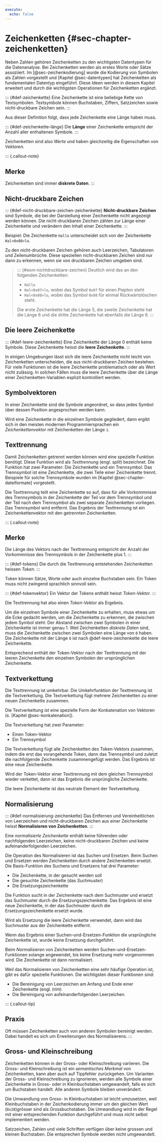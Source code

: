 ```yaml
---
execute: 
  echo: false
---
```


# Zeichenketten {#sec-chapter-zeichenketten}

Neben Zahlen gehören Zeichenketten zu den wichtigsten Datentypen für die Datenanalyse. Bei Zeichenketten werden als erstes Worte oder Sätze assoziiert. Im [@sec-zeichenkodierung] wurde die Kodierung von Symbolen als Zahlen vorgestellt und [Kapitel @sec-datentypen] hat Zeichenketten als fundamentalen Datentyp eingeführt. Diese Ideen werden in diesem Kapitel erweitert und durch die wichtigsten Operationen für Zeichenketten ergänzt.

::: {#def-zeichenkette}
Eine Zeichenkette ist eine beliebige Kette von Textsymbolen. Textsymbole können Buchstaben, Ziffern, Satzzeichen sowie nicht-druckbare Zeichen sein.
:::

Aus dieser Definition folgt, dass jede Zeichenkette eine Länge haben muss.

::: {#def-zeichenkette-länge}
Die **Länge** einer Zeichenkette entspricht der Anzahl aller enthaltenen Symbole.
:::

Zeichenketten sind also *Werte* und haben gleichzeitig die Eigenschaften von *Vektoren*. 

::: {.callout-note}
## Merke
Zeichenketten sind immer **diskrete Daten**.
:::

## Nicht-druckbare Zeichen
::: {#def-nicht-druckbare-zeichen-zeichenkette}
**Nicht-druckbare Zeichen** sind Symbole, die bei der Darstellung einer Zeichenkette nicht angezeigt werden können. Die nicht-druckbaren Zeichen zählen zur Länge einer Zeichenkette und verändern den Inhalt einer Zeichenkette.
:::

Beispiel: Die Zeichenkette `Hallo` unterscheidet sich von der Zeichenkette `Hal<0x08>lo`. 

Zu den nicht-druckbaren Zeichen gehören auch Leerzeichen, Tabulatoren und Zeilenumbrüche. Diese speziellen nicht-druckbaren Zeichen sind nur dann zu erkennen, wenn sie von druckbaren Zeichen umgeben sind.

> ::: {#exm-nichtdruckbare-zeichen}
> Deutlich wird das an den folgenden Zeichenketten: 
>
> * `Hallo`
> * `Hal<0x07>lo`, wobei das Symbol `0x07` für einen Piepton steht
> * `Hal<0x08>lo`, wobei das Symbol `0x08` für einmal Rückwärtslöschen steht.
>
> Die erste Zeichenkette hat die Länge 5, die zweite Zeichenkette hat die Länge 6 und die dritte Zeichenkette hat ebenfalls die Länge 6.
> :::

## Die leere Zeichenkette

::: {#def-leere-zeichenkette}
Eine Zeichenkette der Länge 0 enthält keine Symbole. Diese Zeichenkette heisst die **leere Zeichenkette**. 
:::

In einigen Umgebungen lässt sich die leere Zeichenkette nicht leicht von Zeichenketten unterscheiden, die aus nicht-druckbaren Zeichen bestehen. Für viele Funktionen ist die leere Zeichenkette problematisch oder als Wert nicht zulässig. In solchen Fällen muss die leere Zeichenkette über die Länge einer Zeichenketten-Variablen explizit kontrolliert werden.

## Symbolvektoren

In einer Zeichenkette sind die Symbole angeordnet, so dass jedes Symbol über dessen Position angesprochen werden kann. 

Wird eine Zeichenkette in die einzelnen Symbole gegliedert, dann ergibt sich in den meisten modernen Programmiersprachen ein *Zeichenkettenvektor* mit Zeichenketten der Länge `1`.

## Texttrennung 

Damit Zeichenketten getrennt werden können wird eine spezielle Funktion benötigt. Diese Funktion wird als *Texttrennung* (engl. *split*) bezeichnet. Die Funktion hat zwei Parameter: Die Zeichenkette und ein Trennsymbol. Das Trennsymbol ist eine Zeichenkette, die zwei Teile einer Zeichenkette trennt. Beispiele für solche Trennsymbole wurden im [Kapitel @sec-chapter-dateiformate] vorgestellt. 

Die Texttrennung teilt eine Zeichenkette so auf, dass für alle Vorkommnisse des Trennsymbols in der Zeichenkette der Teil vor dem Trennsymbol und der Teil nach dem Trennsymbol als zwei separate Zeichenketten vorliegen. Das Trennsymbol wird entfernt. Das Ergebnis der Texttrennung ist ein Zeichenkettenvektor mit den getrennten Zeichenketten. 

::: {.callout-note}
## Merke

Die Länge des Vektors nach der Texttrennung entspricht der Anzahl der Vorkommnisse des Trennsymbols in der Zeichenkette plus 1.
:::

::: {#def-tokens}
Die durch die Texttrennung entstehenden Zeichenketten heissen *Token*.
:::

Token können Sätze, Worte oder auch einzelne Buchstaben sein. Ein Token muss nicht zwingend sprachlich sinnvoll sein.

::: {#def-tokenvektor}
Ein Vektor der Tokens enthält heisst *Token-Vektor*.
::: 

Die Texttrennung hat also einen *Token-Vektor* als Ergebnis. 

Um die einzelnen Symbole einer Zeichenkette zu erhalten, muss etwas um die Ecke gedacht werden, um die Zeichenkette zu erkennen, die zwischen jedem Symbol steht: Der Abstand zwischen zwei Symbolen in einer Zeichenkette ist immer genau 1. Weil Zeichenketten *diskrete Daten* sind, muss die Zeichenkette zwischen zwei Symbolen eine Länge von `0` haben. Die Zeichenkette mit der Länge `0` ist nach @def-leere-zeichenkette die leere Zeichenkette.

Entsprechend enthält der Token-Vektor nach der Texttrennung mit der leeren Zeichenkette den einzelnen Symbolen der ursprünglichen Zeichenkette.

## Textverkettung

Die Texttrennung ist umkehrbar. Die Umkehrfunktion der Texttrennung ist die Textverkettung. Die Textverkettung fügt mehrere Zeichenketten zu einer neuen Zeichenkette zusammen.

Die Textverkettung ist eine spezielle Form der Konkatenation von Vektoren (s. [Kapitel @sec-konkatenation]).

Die Textverkettung hat zwei Parameter: 

- Einen Token-Vektor
- Ein Trennsymbol

Die Textverkettung fügt alle Zeichenketten des Token-Vektors zusammen, indem die erst das vorangehende Token, dann das Trennsymbol und zuletzt die nachfolgende Zeichenkette zusammengefügt werden. Das Ergebnis ist eine neue Zeichenkette.

Wird der Token-Vektor einer Texttrennung mit dem gleichen Trennsymbol wieder verkettet, dann ist das Ergebnis die ursprüngliche Zeichenkette.

Die leere Zeichenkette ist das neutrale Element der Textverkettung.

## Normalisierung

::: {#def-normalisierung-zeichenkette}
Das Entfernen und Vereinheitlichen von Leerzeichen und nicht-druckbaren Zeichen aus einer Zeichenkette heisst **Normalisieren von Zeichenketten**. 
:::

Eine *normalisierte Zeichenkette* enthält keine führenden oder nachfolgenden Leerzeichen, keine nicht-druckbaren Zeichen und keine aufeinanderfolgenden Leerzeichen. 

Die Operation des Normalisieren ist das Suchen und Ersetzen. Beim Suchen und Ersetzen werden Zeichenketten durch andere Zeichenketten ersetzt. Die Basis-Funktion des Suchens und Ersetzens hat drei Parameter: 

- Die Zeichenkette, in der gesucht werden soll
- Die gesuchte Zeichenkette (das *Suchmuster*)
- Die Ersetzungszeichenkette

Die Funktion sucht in der Zeichenkette nach dem Suchmuster und ersetzt das Suchmuster durch die Ersetzungszeichenkette. Das Ergebnis ist eine neue Zeichenkette, in der das Suchmuster durch die Ersetzungszeichenkette ersetzt wurde. 

Wird als Ersetzung die leere Zeichenkette verwendet, dann wird das Suchmuster aus der Zeichenkette entfernt.

Wenn das Ergebnis einer Suchen-und-Ersetzen-Funktion die ursprüngliche Zeichenkette ist, wurde keine Ersetzung durchgeführt.

Beim *Normalisieren* von Zeichenketten werden Suchen-und-Ersetzen-Funktionen solange angewendet, bis keine Ersetzung mehr vorgenommen wird. Die Zeichenkette ist dann normalisiert.

Weil das Normalisieren von Zeichenketten eine sehr häufige Operation ist, gibt es dafür spezielle Funktionen. Die wichtigsten dieser Funktionen sind: 

- Die Bereinigung von Leerzeichen am Anfang und Ende einer Zeichenkette (engl. *trim*)
- Die Bereinigung von aufeinanderfolgenden Leerzeichen.

::: {.callout-tip}
## Praxis

Oft müssen Zeichenketten auch von anderen Symbolen bereinigt werden. Dabei handelt es sich um Erweiterungen des Normalisierens.
:::

## Gross- und Kleinschreibung

Zeichenketten können in der Gross- oder Kleinschreibung variieren. Die Gross- und Kleinschreibung ist ein *semantisches Merkmal* von Zeichenketten, kann aber auch auf Tippfehler zurückgehen. Um Varianten der Gross- und Kleinschreibung zu ignorieren, werden alle Symbole einer Zeichenkette in Gross- oder in Kleinbuchstaben umgewandelt, falls es sich um Buchstaben handelt. Alle anderen Symbole bleiben unverändert. 

Die Umwandlung von Gross- in Kleinbuchstaben ist leicht umzusetzen, weil Kleinbuchstaben in der Zeichenkodierung immer um den gleichen Wert (`0x20`)grösser sind als Grossbuchstaben. Die Umwandlung wird in der Regel mit einer entsprechenden Funktion durchgeführt und muss nicht selbst implementiert werden.

Satzzeichen, Zahlen und viele Schriften verfügen über keine grossen und kleinen Buchstaben. Die entsprechen Symbole werden nicht umgewandelt.
